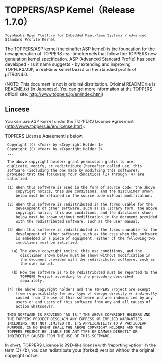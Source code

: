 # TOPPERS/ASP Kernel（Release 1.7.0）

    Toyohashi Open Platform for Embedded Real-Time Systems / Advanced Standard Profile Kernel


The TOPPERS/ASP kernel (hereinafter ASP kernel) is the foundation for
the new generation of TOPPERS real-time kernels that follow the TOPPERS
new generation kernel specification. ASP (Advanced Standard Profile)
has been developed - as it name suggests - by extending and improving TOPPERS/JSP,
a real-time kernel based on the standard profile of μITRON4.0.


(NOTE: This document is not in original distribution. Original README file is README.txt (in Japanese). You can get more information at the TOPPERS officail site: http://www.toppers.jp/en/index.html)

## Lincese

You can use ASP kernel under the TOPPERS License Agreement (http://www.toppers.jp/en/license.html).

TOPPERS License Agreement is below.


     Copyright (C) <Year> by <Copyright Holder 1>
     Copyright (C) <Year> by <Copyright Holder 2>
     ...

     The above copyright holders grant permission gratis to use,
     duplicate, modify, or redistribute (hereafter called use) this
     software (including the one made by modifying this software),
     provided that the following four conditions (1) through (4) are
     satisfied.
    
     (1) When this software is used in the form of source code, the above
         copyright notice, this use conditions, and the disclaimer shown
         below must be retained in the source code without modification.
    
     (2) When this software is redistributed in the forms usable for the
         development of other software, such as in library form, the above
         copyright notice, this use conditions, and the disclaimer shown
         below must be shown without modification in the document provided
         with the redistributed software, such as the user manual.
    
     (3) When this software is redistributed in the forms unusable for the
         development of other software, such as the case when the software
         is embedded in a piece of equipment, either of the following two
         conditions must be satisfied:
    
       (a) The above copyright notice, this use conditions, and the
           disclaimer shown below must be shown without modification in
           the document provided with the redistributed software, such as
           the user manual.
    
       (b) How the software is to be redistributed must be reported to the
           TOPPERS Project according to the procedure described
           separately.
    
     (4) The above copyright holders and the TOPPERS Project are exempt
         from responsibility for any type of damage directly or indirectly
         caused from the use of this software and are indemnified by any
         users or end users of this software from any and all causes of
         action whatsoever.
    
     THIS SOFTWARE IS PROVIDED "AS IS." THE ABOVE COPYRIGHT HOLDERS AND
     THE TOPPERS PROJECT DISCLAIM ANY EXPRESS OR IMPLIED WARRANTIES,
     INCLUDING, BUT NOT LIMITED TO, ITS APPLICABILITY TO A PARTICULAR
     PURPOSE. IN NO EVENT SHALL THE ABOVE COPYRIGHT HOLDERS AND THE
     TOPPERS PROJECT BE LIABLE FOR ANY TYPE OF DAMAGE DIRECTLY OR
     INDIRECTLY CAUSED FROM THE USE OF THIS SOFTWARE.

In short, TOPPERS License is BSD-like license with 'reporting option.'
In the term (3)-(b), you can redistribute your (forked) version without
the original copyright notice.
